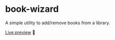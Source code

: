 # book-wizard

A simple utility to add/remove books from a library.

[Live preview](https://bwd202.github.io/book-wizard/)  👀

